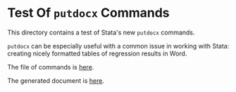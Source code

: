 # Test Of `putdocx` Commands

This directory contains a test of Stata's new `putdocx` commands.

`putdocx` can be especially useful with a common issue in working with Stata: creating nicely formatted tables of regression results in Word.

The file of commands is [here](./putdocx-test.do).

The generated document is [here](https://github.com/agrogan1/Stata/raw/master/putdocx-test/report1.docx).

